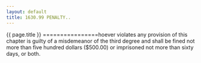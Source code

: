 ```yaml
---
layout: default 
title: 1630.99 PENALTY..
---
```


{{ page.title }}
================hoever violates any provision of this chapter is guilty of a
misdemeanor of the third degree and shall be fined not more than five
hundred dollars (\$500.00) or imprisoned not more than sixty days, or
both.
